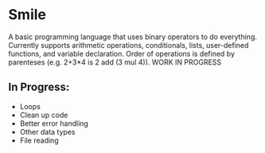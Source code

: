 # Smile

A basic programming language that uses binary operators to do everything. Currently supports arithmetic operations, conditionals, lists, user-defined functions, and variable declaration. Order of operations is defined by parenteses (e.g. 2+3*4 is 2 add (3 mul 4)). WORK IN PROGRESS

## In Progress:

- Loops
- Clean up code
- Better error handling
- Other data types
- File reading